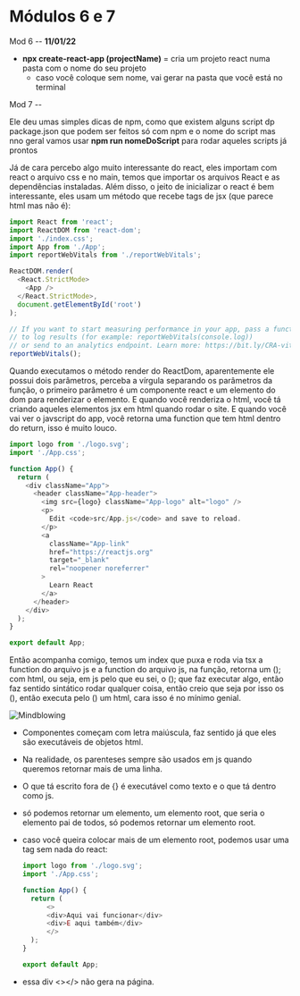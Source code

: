 # Módulos  6 e 7

Mod 6 -- **11/01/22**

* **npx create-react-app (projectName)** = cria um projeto react numa pasta com o nome do seu projeto
  * caso você coloque sem nome, vai gerar na pasta que você está no terminal

Mod 7 --

Ele deu umas simples dicas de npm, como que existem alguns script dp package.json que podem ser feitos só com npm e o nome do script mas nno geral vamos usar **npm run nomeDoScript** para rodar aqueles scripts já prontos

Já de cara percebo algo muito interessante do react, eles importam com react o arquivo css e no main, temos que importar os arquivos React e as dependências instaladas. Além disso, o jeito de inicializar o react é bem interessante, eles usam um método que recebe tags de jsx (que parece html mas não é):

~~~js
import React from 'react';
import ReactDOM from 'react-dom';
import './index.css';
import App from './App';
import reportWebVitals from './reportWebVitals';

ReactDOM.render(
  <React.StrictMode>
    <App />
  </React.StrictMode>,
  document.getElementById('root')
);

// If you want to start measuring performance in your app, pass a function
// to log results (for example: reportWebVitals(console.log))
// or send to an analytics endpoint. Learn more: https://bit.ly/CRA-vitals
reportWebVitals();
~~~

Quando executamos o método render do ReactDom, aparentemente ele possui dois parâmetros, perceba a vírgula separando os parâmetros da função, o primeiro parâmetro é um componente react e um elemento do dom para renderizar o elemento. E quando você renderiza o html, você tá criando aqueles elementos jsx em html quando rodar o site. E quando você vai ver o javscript do app, você retorna uma function que tem html dentro do return, isso é muito louco.

~~~js
import logo from './logo.svg';
import './App.css';

function App() {
  return (
    <div className="App">
      <header className="App-header">
        <img src={logo} className="App-logo" alt="logo" />
        <p>
          Edit <code>src/App.js</code> and save to reload.
        </p>
        <a
          className="App-link"
          href="https://reactjs.org"
          target="_blank"
          rel="noopener noreferrer"
        >
          Learn React
        </a>
      </header>
    </div>
  );
}

export default App;
~~~

Então acompanha comigo, temos um index que puxa e roda via tsx a function do arquivo js e a function do arquivo js, na função, retorna um (); com html, ou seja, em js pelo que eu sei, o (); que faz executar algo, então faz sentido sintático rodar qualquer coisa, então creio que seja por isso os (), então executa pelo () um html, cara isso é no mínimo genial.

![Mindblowing](https://c.tenor.com/tvFWFDXRrmMAAAAd/blow-mind-mind-blown.gif)

* Componentes começam com letra maiúscula, faz sentido já que eles são executáveis de objetos html.
* Na realidade, os parenteses sempre são usados em js quando queremos retornar mais de uma linha.
* O que tá escrito fora de {} é executável como texto e o que tá dentro como js.
* só podemos retornar um elemento, um elemento root, que seria o elemento pai de todos, só podemos retornar um elemento root.
* caso você queira colocar mais de um elemento root, podemos usar uma tag sem nada do react:

  ~~~js
  import logo from './logo.svg';
  import './App.css';

  function App() {
    return (
        <>
        <div>Aqui vai funcionar</div>
        <div>E aqui também</div>
        </>
    );
  }

  export default App;
  ~~~

* essa div <></> não gera na página.
